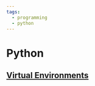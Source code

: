 ```yaml
---
tags:
  - programming
  - python
---
```

# Python

## [Virtual Environments](virtual-environments.md)
